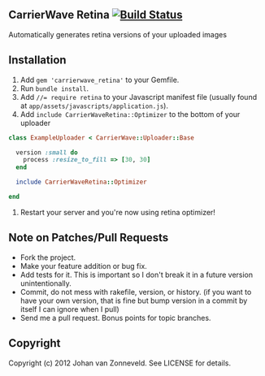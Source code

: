 ## CarrierWave Retina [![Build Status](https://secure.travis-ci.org/jhnvz/carrierwave_retina.png?branch=master)](http://travis-ci.org/jhnvz/carrierwave_retina)

Automatically generates retina versions of your uploaded images

Installation
------------

1. Add `gem 'carrierwave_retina'` to your Gemfile.
1. Run `bundle install`.
1. Add `//= require retina` to your Javascript manifest file (usually found at `app/assets/javascripts/application.js`).
1. Add `include CarrierWaveRetina::Optimizer` to the bottom of your uploader

```ruby
class ExampleUploader < CarrierWave::Uploader::Base

  version :small do
    process :resize_to_fill => [30, 30]
  end

  include CarrierWaveRetina::Optimizer

end
```

1. Restart your server and you're now using retina optimizer!

## Note on Patches/Pull Requests

* Fork the project.
* Make your feature addition or bug fix.
* Add tests for it. This is important so I don't break it in a
  future version unintentionally.
* Commit, do not mess with rakefile, version, or history.
  (if you want to have your own version, that is fine but bump version in a commit by itself I can ignore when I pull)
* Send me a pull request. Bonus points for topic branches.

## Copyright

Copyright (c) 2012 Johan van Zonneveld. See LICENSE for details.